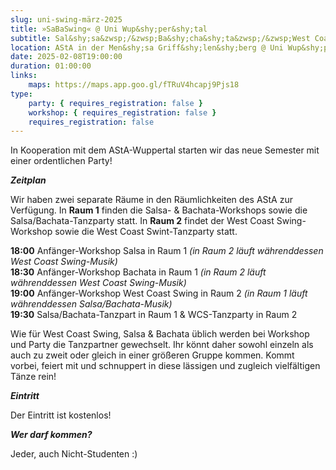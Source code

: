 ```yaml
---
slug: uni-swing-märz-2025
title: »SaBaSwing« @ Uni Wup&shy;per&shy;­tal
subtitle: Sal&shy;sa&zwsp;/&zwsp;Ba&shy;cha&shy;ta&zwsp;/&zwsp;West Coast Swing-&zwsp;Par&shy;ty auf 2 Floors
location: AStA in der Men&shy;sa Griff&shy;len&shy;berg @ Uni Wup&shy;per&shy;tal
date: 2025-02-08T19:00:00
duration: 01:00:00
links:
    maps: https://maps.app.goo.gl/fTRuV4hcapj9Pjs18
type:
    party: { requires_registration: false }
    workshop: { requires_registration: false }
    requires_registration: false
---
```


In Kooperation mit dem AStA-Wuppertal starten wir das neue Semester mit einer ordentlichen Party!

***Zeitplan***

Wir haben zwei separate Räume in den Räumlichkeiten des AStA zur Verfügung.
In **Raum 1** finden die Salsa- & Bachata-Workshops sowie die Salsa/Bachata-Tanzparty statt.
In **Raum 2** findet der West Coast Swing-Workshop sowie die West Coast Swint-Tanzparty statt.

**18:00** Anfänger-Workshop Salsa in Raum 1 _(in Raum 2 läuft währenddessen West Coast Swing-Musik)_<br>
**18:30** Anfänger-Workshop Bachata in Raum 1 _(in Raum 2 läuft währenddessen West Coast Swing-Musik)_<br>
**19:00** Anfänger-Workshop West Coast Swing in Raum 2 _(in Raum 1 läuft währenddessen Salsa/Bachata-Musik)_<br>
**19:30** Salsa/Bachata-Tanzpart in Raum 1 & WCS-Tanzparty in Raum 2

Wie für West Coast Swing, Salsa & Bachata üblich werden bei Workshop und Party die Tanzpartner gewechselt. Ihr könnt daher sowohl einzeln als auch zu zweit oder gleich in einer größeren Gruppe kommen. Kommt vorbei, feiert mit und schnuppert in diese lässigen und zugleich vielfältigen Tänze rein!

***Eintritt***

Der Eintritt ist kostenlos!

***Wer darf kommen?***

Jeder, auch Nicht-Studenten :)
